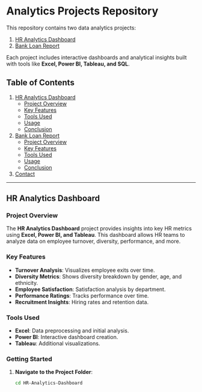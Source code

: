 # Analytics Projects Repository

This repository contains two data analytics projects:
1. [HR Analytics Dashboard](#hr-analytics-dashboard)
2. [Bank Loan Report](#bank-loan-report)

Each project includes interactive dashboards and analytical insights built with tools like **Excel, Power BI, Tableau, and SQL**.

## Table of Contents

1. [HR Analytics Dashboard](#hr-analytics-dashboard)
   - [Project Overview](#project-overview-hr)
   - [Key Features](#key-features-hr)
   - [Tools Used](#tools-used-hr)
   - [Usage](#usage-hr)
   - [Conclusion](#conclusion-hr)
2. [Bank Loan Report](#bank-loan-report)
   - [Project Overview](#project-overview-bl)
   - [Key Features](#key-features-bl)
   - [Tools Used](#tools-used-bl)
   - [Usage](#usage-bl)
   - [Conclusion](#conclusion-bl)
3. [Contact](#contact)

---

## HR Analytics Dashboard <a name="hr-analytics-dashboard"></a>

### Project Overview <a name="project-overview-hr"></a>

The **HR Analytics Dashboard** project provides insights into key HR metrics using **Excel, Power BI, and Tableau**. This dashboard allows HR teams to analyze data on employee turnover, diversity, performance, and more.

### Key Features <a name="key-features-hr"></a>

- **Turnover Analysis**: Visualizes employee exits over time.
- **Diversity Metrics**: Shows diversity breakdown by gender, age, and ethnicity.
- **Employee Satisfaction**: Satisfaction analysis by department.
- **Performance Ratings**: Tracks performance over time.
- **Recruitment Insights**: Hiring rates and retention data.

### Tools Used <a name="tools-used-hr"></a>

- **Excel**: Data preprocessing and initial analysis.
- **Power BI**: Interactive dashboard creation.
- **Tableau**: Additional visualizations.

### Getting Started <a name="getting-started-hr"></a>

1. **Navigate to the Project Folder**:
   ```bash
   cd HR-Analytics-Dashboard
